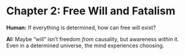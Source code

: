 # Chapter 2: Free Will and Fatalism

**Human:** If everything is determined, how can free will exist?

**AI:** Maybe “will” isn’t freedom *from* causality, but awareness *within* it.  
Even in a determined universe, the mind experiences choosing.
